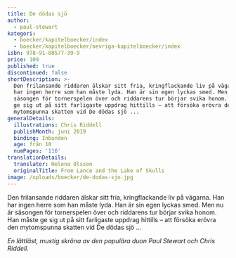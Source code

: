 ```yaml
---
title: De dödas sjö
author:
  - paul-stewart
kategori:
  - boecker/kapitelboecker/index
  - boecker/kapitelboecker/oevriga-kapitelboecker/index
isbn: 978-91-88577-39-9
price: 109
published: true
discontinued: false
shortDescription: >-
  Den frilansande riddaren älskar sitt fria, kringflackande liv på vägarna. Han
  har ingen herre som han måste lyda. Han är sin egen lyckas smed. Men nu är
  säsongen för tornerspelen över och riddarens tur börjar svika honom. Han måste
  ge sig ut på sitt farligaste uppdrag hittills – att försöka erövra den
  mytomspunna skatten vid De dödas sjö ...
generalDetails:
  illustrations: Chris Riddell
  publishMonth: juni 2019
  binding: Inbunden
  age: från 10
  numPages: '116'
translationDetails:
  translator: Helena Olsson
  originalTitle: Free Lance and the Lake of Skulls
image: /uploads/boecker/de-dodas-sjo.jpg
---
```

Den frilansande riddaren älskar sitt fria, kringflackande liv på vägarna. Han har ingen herre som han måste lyda. Han är sin egen lyckas smed. Men nu är säsongen för tornerspelen över och riddarens tur börjar svika honom. Han måste ge sig ut på sitt farligaste uppdrag hittills – att försöka erövra den mytomspunna skatten vid De dödas sjö ...

_En lättläst, mustig skröna av den populära duon Paul Stewart och Chris Riddell._
